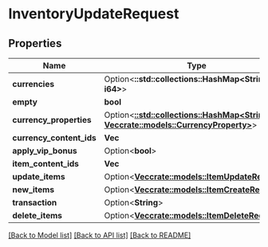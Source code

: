 # InventoryUpdateRequest

## Properties

Name | Type | Description | Notes
------------ | ------------- | ------------- | -------------
**currencies** | Option<**::std::collections::HashMap<String, i64>**> |  | [optional]
**empty** | **bool** |  | 
**currency_properties** | Option<[**::std::collections::HashMap<String, Vec<crate::models::CurrencyProperty>>**](array.md)> |  | [optional]
**currency_content_ids** | **Vec<String>** |  | 
**apply_vip_bonus** | Option<**bool**> |  | [optional]
**item_content_ids** | **Vec<String>** |  | 
**update_items** | Option<[**Vec<crate::models::ItemUpdateRequest>**](ItemUpdateRequest.md)> |  | [optional]
**new_items** | Option<[**Vec<crate::models::ItemCreateRequest>**](ItemCreateRequest.md)> |  | [optional]
**transaction** | Option<**String**> |  | [optional]
**delete_items** | Option<[**Vec<crate::models::ItemDeleteRequest>**](ItemDeleteRequest.md)> |  | [optional]

[[Back to Model list]](../README.md#documentation-for-models) [[Back to API list]](../README.md#documentation-for-api-endpoints) [[Back to README]](../README.md)


